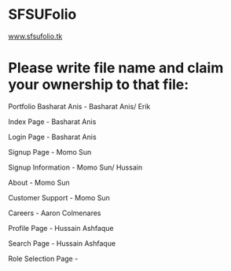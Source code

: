 # SFSUFolio

www.sfsufolio.tk

# Please write file name and claim your ownership to that file:

Portfolio Basharat Anis - Basharat Anis/ Erik

Index Page - Basharat Anis

Login Page - Basharat Anis

Signup Page - Momo Sun

Signup Information - Momo Sun/ Hussain

About - Momo Sun

Customer Support - Momo Sun

Careers - Aaron Colmenares

Profile Page - Hussain Ashfaque

Search Page - Hussain Ashfaque

Role Selection Page - 
